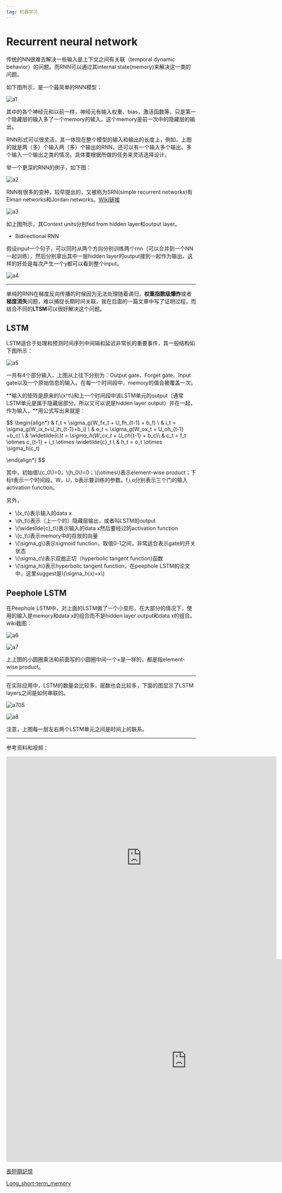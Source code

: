```yaml
---
tag: 机器学习
---
```








# Recurrent neural network



传统的NN很难去解决一些输入是上下文之间有关联（temporal dynamic behavior）的问题。而RNN可以通过其internal state(memory)来解决这一类的问题。





如下图所示，是一个最简单的RNN模型：

![a1](https://luc-website.oss-cn-hangzhou.aliyuncs.com/websitepic/25RNN/a1.png)





其中的各个神经元和以前一样，神经元有输入权重、bias，激活函数等，只是第一个隐藏层的输入多了一个memory的输入，这个memory是前一次中的隐藏层的输出。





RNN形式可以很灵活，其一体现在整个模型的输入和输出的长度上，例如，上图的就是两（多）个输入两（多）个输出的RNN，还可以有一个输入多个输出、多个输入一个输出之类的情况，具体要根据所做的任务来灵活选择设计。





举一个更深的RNN的例子，如下图：



![a2](https://luc-website.oss-cn-hangzhou.aliyuncs.com/websitepic/25RNN/a2.png)







RNN有很多的变种，较早提出的，又被称为SRN(simple recurrent networks)有Elman networks和Jordan networks。[Wiki链接](https://en.wikipedia.org/wiki/Recurrent_neural_network#Elman_networks_and_Jordan_networks)





![a3](https://luc-website.oss-cn-hangzhou.aliyuncs.com/websitepic/25RNN/a3.png)





如上图所示，其Context units分别fed from hidden layer和output layer。





* Bidirectional RNN



假设input一个句子，可以同时从两个方向分别训练两个rnn（可以合并到一个NN一起训练），然后分别拿出其中一层hidden layer的output接到一起作为输出。这样的好处是每次产生一个y都可以看到整个input。



![a4](https://luc-website.oss-cn-hangzhou.aliyuncs.com/websitepic/25RNN/a4.png)







---



单纯的RNN在梯度反向传播的时候因为无法处理随着递归，**权重指数级爆炸**或者**梯度消失**问题，难以捕捉长期时间关联，我在后面的一篇文章中写了证明过程，而结合不同的**LTSM**可以很好解决这个问题。





## LSTM





LSTM适合于处理和预测时间序列中间隔和延迟非常长的重要事件，其一般结构如下图所示：



![a5](https://luc-website.oss-cn-hangzhou.aliyuncs.com/websitepic/25RNN/a5.png)



一共有4个部分输入，上图从上往下分别为：Output gate、Forget gate、Input gate以及一个原始信息的输入。在每一个时间段中，memory的值会被覆盖一次。



**输入的矩阵是原来的\\(x^t\\)和上一个时间段中该LSTM单元的output（通常LSTM单元是属于隐藏层部分，所以又可以说是hidden layer output）并在一起，作为输入。**用公式写出来就是：






$$
\begin{align*}
 & f_t = \sigma_g(W_fx_t + U_fh_{t-1} + b_f) \\
 & i_t = \sigma_g(W_ix_t+U_ih_{t-1}+b_i) \\
 & o_t = \sigma_g(W_ox_t + U_oh_{t-1} +b_c) \\
 & \widetilde{c}_t = \sigma_h(W_cx_t + U_ch_{t-1} + b_c)\\
 & c_t = f_t \otimes c_{t-1} + i_t \otimes \widetilde{c}_t \\
 & h_t = o_t \otimes \sigma_h(c_t)


\end{align*}
$$



其中，初始值\\(c_0\\)=0，\\(h_0\\)=0；\\(\otimes\\)表示element-wise product；下标t表示一个时间段。W，U，b表示要训练的参数。f,i,o分别表示三个门的输入activation function。



另外，



* \\(x_t\\)表示输入的data x
* \\(h_t\\)表示（上一个的）隐藏层输出，或者叫LSTM的output
* \\(\widetilde{c}_t\\)表示输入的data x然后要经过的activation function
* \\(c_t\\)表示memory中的存放的向量
* \\(\sigma_g\\)表示sigmoid function，取值0-1之间，非常适合表示gate的开关状态
* \\(\sigma_c\\)表示双曲正切（hyperbolic tangent function)函数
* \\(\sigma_h\\)表示hyperbolic tangent function，在peephole LSTM的论文中，这里suggest是\\(\sigma_h(x)=x\\)





## Peephole LSTM



在Peephole LSTM中，对上面的LSTM做了一个小变形，在大部分的情况下，使用的输入是memory和data x的组合而不是hidden layer output和data x的组合。wiki截图：





![a6](https://luc-website.oss-cn-hangzhou.aliyuncs.com/websitepic/25RNN/a6.png)





![a7](https://luc-website.oss-cn-hangzhou.aliyuncs.com/websitepic/25RNN/a7.png)



上上图的小圆圈乘法和前面写的小圆圈中间一个×是一样的，都是指element-wise product。





---



在实际应用中，LSTM的数量会比较多，层数也会比较多，下面的图显示了LSTM layers之间是如何串联的。



![a705](https://luc-website.oss-cn-hangzhou.aliyuncs.com/websitepic/25RNN/a705.png)



![a8](https://luc-website.oss-cn-hangzhou.aliyuncs.com/websitepic/25RNN/a8.png)



注意，上图每一层左右两个LSTM单元之间是时间上的联系。





---

参考资料和视频：



<iframe width="717" height="538" src="https://www.youtube.com/embed/xCGidAeyS4M?list=PLJV_el3uVTsPy9oCRY30oBPNLCo89yu49" frameborder="0" allow="accelerometer; autoplay; encrypted-media; gyroscope; picture-in-picture" allowfullscreen></iframe>





<iframe width="956" height="538" src="https://www.youtube.com/embed/WCUNPb-5EYI" frameborder="0" allow="accelerometer; autoplay; encrypted-media; gyroscope; picture-in-picture" allowfullscreen></iframe>





[長短期記憶]([https://zh.wikipedia.org/wiki/%E9%95%B7%E7%9F%AD%E6%9C%9F%E8%A8%98%E6%86%B6](https://zh.wikipedia.org/wiki/長短期記憶))

[Long_short-term_memory](https://en.wikipedia.org/wiki/Long_short-term_memory)
